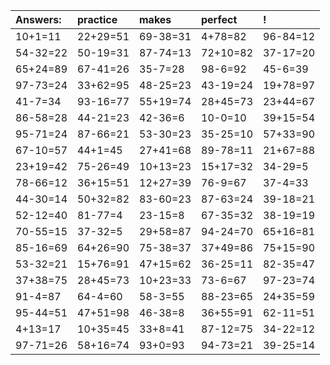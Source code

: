 | Answers: | practice | makes | perfect | ! |
| :--- | :--- | :--- | :--- | :--- |
| 10+1=11 | 22+29=51 | 69-38=31 | 4+78=82 | 96-84=12 | 
| 54-32=22 | 50-19=31 | 87-74=13 | 72+10=82 | 37-17=20 | 
| 65+24=89 | 67-41=26 | 35-7=28 | 98-6=92 | 45-6=39 | 
| 97-73=24 | 33+62=95 | 48-25=23 | 43-19=24 | 19+78=97 | 
| 41-7=34 | 93-16=77 | 55+19=74 | 28+45=73 | 23+44=67 | 
| 86-58=28 | 44-21=23 | 42-36=6 | 10-0=10 | 39+15=54 | 
| 95-71=24 | 87-66=21 | 53-30=23 | 35-25=10 | 57+33=90 | 
| 67-10=57 | 44+1=45 | 27+41=68 | 89-78=11 | 21+67=88 | 
| 23+19=42 | 75-26=49 | 10+13=23 | 15+17=32 | 34-29=5 | 
| 78-66=12 | 36+15=51 | 12+27=39 | 76-9=67 | 37-4=33 | 
| 44-30=14 | 50+32=82 | 83-60=23 | 87-63=24 | 39-18=21 | 
| 52-12=40 | 81-77=4 | 23-15=8 | 67-35=32 | 38-19=19 | 
| 70-55=15 | 37-32=5 | 29+58=87 | 94-24=70 | 65+16=81 | 
| 85-16=69 | 64+26=90 | 75-38=37 | 37+49=86 | 75+15=90 | 
| 53-32=21 | 15+76=91 | 47+15=62 | 36-25=11 | 82-35=47 | 
| 37+38=75 | 28+45=73 | 10+23=33 | 73-6=67 | 97-23=74 | 
| 91-4=87 | 64-4=60 | 58-3=55 | 88-23=65 | 24+35=59 | 
| 95-44=51 | 47+51=98 | 46-38=8 | 36+55=91 | 62-11=51 | 
| 4+13=17 | 10+35=45 | 33+8=41 | 87-12=75 | 34-22=12 | 
| 97-71=26 | 58+16=74 | 93+0=93 | 94-73=21 | 39-25=14 | 
